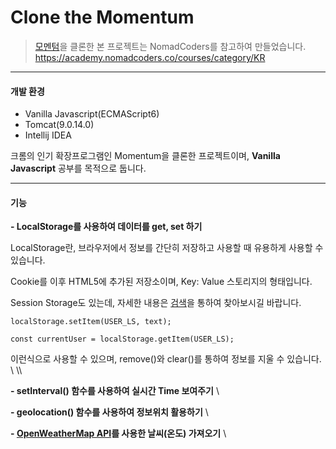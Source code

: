 # Clone the Momentum

> [모멘텀](https://momentumdash.com/)을 클론한 본 프로젝트는 NomadCoders를 참고하여 만들었습니다.
> https://academy.nomadcoders.co/courses/category/KR

---

#### 개발 환경
- Vanilla Javascript(ECMAScript6)
- Tomcat(9.0.14.0)
- Intellij IDEA

크롬의 인기 확장프로그램인 Momentum을 클론한 프로젝트이며, **Vanilla Javascript** 공부를 목적으로 둡니다.

---

#### 기능
**- LocalStorage를 사용하여 데이터를 get, set 하기**


LocalStorage란, 브라우저에서 정보를 간단히 저장하고 사용할 때 유용하게 사용할 수 있습니다.

Cookie를 이후 HTML5에 추가된 저장소이며, Key: Value 스토리지의 형태입니다.

Session Storage도 있는데, 자세한 내용은 [검색](https://www.google.com/search?rlz=1C1GCEU_koKR821KR821&ei=JSR-XJniBcuHoASniLvgDQ&q=local+storage+session+storage%EB%9E%80&oq=local+storage+session+storage%EB%9E%80&gs_l=psy-ab.3..35i39j0j0i22i30l8.870.1471..1619...0.0..0.190.647.0j4......0....1..gws-wiz.......0i71j35i304i39j0i13j0i13i30j0i13i5i30j0i8i13i30.nLvoaT3hrG8)을 통하여 찾아보시길 바랍니다.


```
localStorage.setItem(USER_LS, text);

const currentUser = localStorage.getItem(USER_LS);
```

이런식으로 사용할 수 있으며, remove()와 clear()를 통하여 정보를 지울 수 있습니다.
\
\\
\\\

**- setInterval() 함수를 사용하여 실시간 Time 보여주기**
\

**- geolocation() 함수를 사용하여 정보위치 활용하기**
\

**- [OpenWeatherMap API](https://openweathermap.org/)를 사용한 날씨(온도) 가져오기**
\
